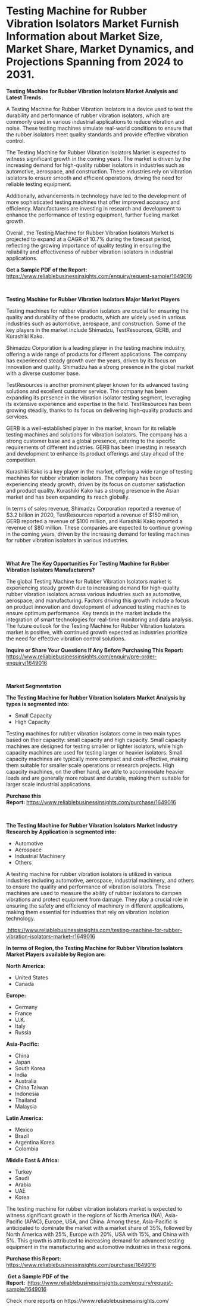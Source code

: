 <p><h1>Testing Machine for Rubber Vibration Isolators Market Furnish Information about Market Size, Market Share, Market Dynamics, and Projections Spanning from 2024 to 2031.</h1></p><p><strong>Testing Machine for Rubber Vibration Isolators Market Analysis and Latest Trends</strong></p>
<p><p>A Testing Machine for Rubber Vibration Isolators is a device used to test the durability and performance of rubber vibration isolators, which are commonly used in various industrial applications to reduce vibration and noise. These testing machines simulate real-world conditions to ensure that the rubber isolators meet quality standards and provide effective vibration control.</p><p>The Testing Machine for Rubber Vibration Isolators Market is expected to witness significant growth in the coming years. The market is driven by the increasing demand for high-quality rubber isolators in industries such as automotive, aerospace, and construction. These industries rely on vibration isolators to ensure smooth and efficient operations, driving the need for reliable testing equipment.</p><p>Additionally, advancements in technology have led to the development of more sophisticated testing machines that offer improved accuracy and efficiency. Manufacturers are investing in research and development to enhance the performance of testing equipment, further fueling market growth.</p><p>Overall, the Testing Machine for Rubber Vibration Isolators Market is projected to expand at a CAGR of 10.7% during the forecast period, reflecting the growing importance of quality testing in ensuring the reliability and effectiveness of rubber vibration isolators in industrial applications.</p></p>
<p><strong>Get a Sample PDF of the Report:&nbsp;</strong> <a href="https://www.reliablebusinessinsights.com/enquiry/request-sample/1649016">https://www.reliablebusinessinsights.com/enquiry/request-sample/1649016</a></p>
<p>&nbsp;</p>
<p><strong>Testing Machine for Rubber Vibration Isolators Major Market Players</strong></p>
<p><p>Testing machines for rubber vibration isolators are crucial for ensuring the quality and durability of these products, which are widely used in various industries such as automotive, aerospace, and construction. Some of the key players in the market include Shimadzu, TestResources, GERB, and Kurashiki Kako.</p><p>Shimadzu Corporation is a leading player in the testing machine industry, offering a wide range of products for different applications. The company has experienced steady growth over the years, driven by its focus on innovation and quality. Shimadzu has a strong presence in the global market with a diverse customer base.</p><p>TestResources is another prominent player known for its advanced testing solutions and excellent customer service. The company has been expanding its presence in the vibration isolator testing segment, leveraging its extensive experience and expertise in the field. TestResources has been growing steadily, thanks to its focus on delivering high-quality products and services.</p><p>GERB is a well-established player in the market, known for its reliable testing machines and solutions for vibration isolators. The company has a strong customer base and a global presence, catering to the specific requirements of different industries. GERB has been investing in research and development to enhance its product offerings and stay ahead of the competition.</p><p>Kurashiki Kako is a key player in the market, offering a wide range of testing machines for rubber vibration isolators. The company has been experiencing steady growth, driven by its focus on customer satisfaction and product quality. Kurashiki Kako has a strong presence in the Asian market and has been expanding its reach globally.</p><p>In terms of sales revenue, Shimadzu Corporation reported a revenue of $3.2 billion in 2020, TestResources reported a revenue of $150 million, GERB reported a revenue of $100 million, and Kurashiki Kako reported a revenue of $80 million. These companies are expected to continue growing in the coming years, driven by the increasing demand for testing machines for rubber vibration isolators in various industries.</p></p>
<p>&nbsp;</p>
<p><strong>What Are The Key Opportunities For Testing Machine for Rubber Vibration Isolators Manufacturers?</strong></p>
<p><p>The global Testing Machine for Rubber Vibration Isolators market is experiencing steady growth due to increasing demand for high-quality rubber vibration isolators across various industries such as automotive, aerospace, and manufacturing. Factors driving this growth include a focus on product innovation and development of advanced testing machines to ensure optimum performance. Key trends in the market include the integration of smart technologies for real-time monitoring and data analysis. The future outlook for the Testing Machine for Rubber Vibration Isolators market is positive, with continued growth expected as industries prioritize the need for effective vibration control solutions.</p></p>
<p><strong>Inquire or Share Your Questions If Any Before Purchasing This Report:</strong> <a href="https://www.reliablebusinessinsights.com/enquiry/pre-order-enquiry/1649016">https://www.reliablebusinessinsights.com/enquiry/pre-order-enquiry/1649016</a></p>
<p>&nbsp;</p>
<p><strong>Market Segmentation</strong></p>
<p><strong>The Testing Machine for Rubber Vibration Isolators Market Analysis by types is segmented into:</strong></p>
<p><ul><li>Small Capacity</li><li>High Capacity</li></ul></p>
<p><p>Testing machines for rubber vibration isolators come in two main types based on their capacity: small capacity and high capacity. Small capacity machines are designed for testing smaller or lighter isolators, while high capacity machines are used for testing larger or heavier isolators. Small capacity machines are typically more compact and cost-effective, making them suitable for smaller scale operations or research projects. High capacity machines, on the other hand, are able to accommodate heavier loads and are generally more robust and durable, making them suitable for larger scale industrial applications.</p></p>
<p><strong>Purchase this Report:&nbsp;</strong><a href="https://www.reliablebusinessinsights.com/purchase/1649016">https://www.reliablebusinessinsights.com/purchase/1649016</a></p>
<p>&nbsp;</p>
<p><strong>The Testing Machine for Rubber Vibration Isolators Market Industry Research by Application is segmented into:</strong></p>
<p><ul><li>Automotive</li><li>Aerospace</li><li>Industrial Machinery</li><li>Others</li></ul></p>
<p><p>A testing machine for rubber vibration isolators is utilized in various industries including automotive, aerospace, industrial machinery, and others to ensure the quality and performance of vibration isolators. These machines are used to measure the ability of rubber isolators to dampen vibrations and protect equipment from damage. They play a crucial role in ensuring the safety and efficiency of machinery in different applications, making them essential for industries that rely on vibration isolation technology.</p></p>
<p><a href="https://www.reliablebusinessinsights.com/testing-machine-for-rubber-vibration-isolators-market-r1649016">&nbsp;https://www.reliablebusinessinsights.com/testing-machine-for-rubber-vibration-isolators-market-r1649016</a></p>
<p><strong>In terms of Region, the Testing Machine for Rubber Vibration Isolators Market Players available by Region are:</strong></p>
<p>
    <p> <strong> North America: </strong>
        <ul>
            <li>United States</li>
            <li>Canada</li>
        </ul>
        </p> 
    <p> <strong> Europe: </strong>
        <ul>
            <li>Germany</li>
            <li>France</li>
            <li>U.K.</li>
            <li>Italy</li>
            <li>Russia</li>
        </ul>
        </p> 
    <p> <strong> Asia-Pacific: </strong>
        <ul>
            <li>China</li>
            <li>Japan</li>
            <li>South Korea</li>
            <li>India</li>
            <li>Australia</li>
            <li>China Taiwan</li>
            <li>Indonesia</li>
            <li>Thailand</li>
            <li>Malaysia</li>
        </ul>
        </p> 
    <p> <strong> Latin America: </strong>
        <ul>
            <li>Mexico</li>
            <li>Brazil</li>
            <li>Argentina Korea</li>
            <li>Colombia</li>
        </ul>
        </p> 
    <p> <strong> Middle East & Africa: </strong>
        <ul>
            <li>Turkey</li>
            <li>Saudi</li>
            <li>Arabia</li>
            <li>UAE</li>
            <li>Korea</li>
        </ul>
    </p>
    </p>
<p><p>The testing machine for rubber vibration isolators market is expected to witness significant growth in the regions of North America (NA), Asia-Pacific (APAC), Europe, USA, and China. Among these, Asia-Pacific is anticipated to dominate the market with a market share of 35%, followed by North America with 25%, Europe with 20%, USA with 15%, and China with 5%. This growth is attributed to increasing demand for advanced testing equipment in the manufacturing and automotive industries in these regions.</p></p>
<p><strong>Purchase this Report: </strong><a href="https://www.reliablebusinessinsights.com/purchase/1649016">https://www.reliablebusinessinsights.com/purchase/1649016</a></p>
<p>&nbsp;<strong>Get a Sample PDF of the Report:&nbsp;&nbsp;</strong><a href="https://www.reliablebusinessinsights.com/enquiry/request-sample/1649016">https://www.reliablebusinessinsights.com/enquiry/request-sample/1649016</a></p>
<p><strong></strong></p>
<p>Check more reports on https://www.reliablebusinessinsights.com/</p>